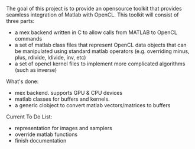 The goal of this project is to provide an opensource toolkit that provides seamless integration of Matlab with OpenCL. This toolkit will consist of three parts:
  * a mex backend written in C to allow calls from MATLAB to OpenCL commands
  * a set of matlab class files that represent OpenCL data objects that can be manipulated using standard matlab operators (e.g. overriding minus, plus, rdivide, ldivide, inv, etc)
  * a set of opencl kernel files to implement more complicated algorithms (such as inverse)

What's done:
  * mex backend. supports GPU & CPU devices
  * matlab classes for buffers and kernels.
  * a generic clobject to convert matlab vectors/matrices to buffers

Current To Do List:
  * representation for images and samplers
  * override matlab functions
  * finish documentation